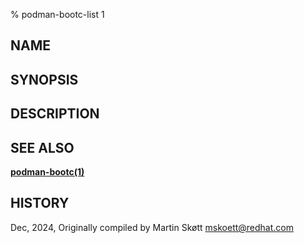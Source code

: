 % podman-bootc-list 1

## NAME

## SYNOPSIS

## DESCRIPTION

## SEE ALSO

**[podman-bootc(1)](podman-bootc.1.md)**

## HISTORY
Dec, 2024, Originally compiled by Martin Skøtt <mskoett@redhat.com>
